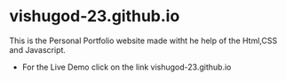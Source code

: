 # vishugod-23.github.io

This is the Personal Portfolio website made witht he help of the Html,CSS and Javascript. 
- For the Live Demo click on the link  vishugod-23.github.io
  
